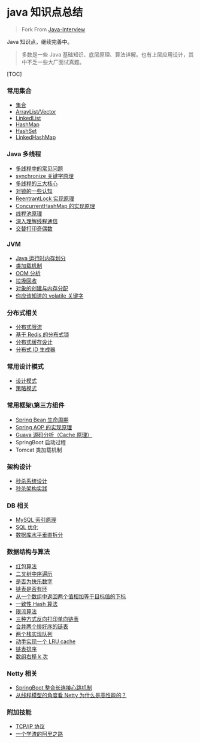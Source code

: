 # java 知识点总结

> Fork From [Java-Interview](https://github.com/crossoverJie/Java-Interview)

Java 知识点，继续完善中。

> 多数是一些 Java 基础知识、底层原理、算法详解。也有上层应用设计，其中不乏一些大厂面试真题。

[TOC]

### 常用集合
- [集合](./MD/)
- [ArrayList/Vector](MD/collection/ArrayList.md)
- [LinkedList](MD/collection/LinkedList.md)
- [HashMap](MD/collection/HashMap.md)
- [HashSet](./MD/collection/HashSet.md)
- [LinkedHashMap](./MD/collection/LinkedHashMap.md)

### Java 多线程
- [多线程中的常见问题](./MD/Thread-common-problem.md)
- [synchronize 关键字原理](./MD/Synchronize.md)
- [多线程的三大核心](./MD/Threadcore.md)
- [对锁的一些认知](./MD/Java-lock.md)
- [ReentrantLock 实现原理 ](./MD/ReentrantLock.md)
- [ConcurrentHashMap 的实现原理](./MD/ConcurrentHashMap.md)
- [线程池原理](./MD/ThreadPoolExecutor.md)
- [深入理解线程通信](./MD/concurrent/thread-communication.md)
- [交替打印奇偶数](./src/main/java/com/crossoverjie/actual/TwoThread.java)

### JVM
- [Java 运行时内存划分](./MD/MemoryAllocation.md)
-  [类加载机制](./MD/ClassLoad.md)
-  [OOM 分析](./MD/OOM-analysis.md)
- [垃圾回收](./MD/GarbageCollection.md)
- [对象的创建与内存分配](./MD/newObject.md)
- [你应该知道的 volatile 关键字](./MD/concurrent/volatile.md)

### 分布式相关

- [分布式限流](http://crossoverjie.top/2018/04/28/sbc/sbc7-Distributed-Limit/)
- [基于 Redis 的分布式锁](http://crossoverjie.top/2018/03/29/distributed-lock/distributed-lock-redis/)
- [分布式缓存设计](./MD/Cache-design.md)
- [分布式 ID 生成器](./MD/ID-generator.md)

### 常用设计模式
- [设计模式](./MD/design-pattern/design.md)
- [策略模式](./MD/design-pattern/streay.md)
### 常用框架\第三方组件

- [Spring Bean 生命周期](./MD/spring/spring-bean-lifecycle.md)
- [Spring AOP 的实现原理](./MD/SpringAOP.md) 
- [Guava 源码分析（Cache 原理）](https://crossoverjie.top/2018/06/13/guava/guava-cache/)
- SpringBoot 启动过程
- Tomcat 类加载机制


### 架构设计
- [秒杀系统设计](./MD/Spike.md)
- [秒杀架构实践](http://crossoverjie.top/2018/05/07/ssm/SSM18-seconds-kill/)

### DB 相关

- [MySQL 索引原理](./MD/MySQL-Index.md)
- [SQL 优化](./MD/SQL-optimization.md)
- [数据库水平垂直拆分](./MD/DB-split.md)

### 数据结构与算法
- [红包算法](./src/main/java/com/crossoverjie/red/RedPacket.java)
- [二叉树中序遍历](./src/main/java/com/crossoverjie/algorithm/BinaryNode.java#L76-L101)
- [是否为快乐数字](./src/main/java/com/crossoverjie/algorithm/HappyNum.java#L38-L55)
- [链表是否有环](./src/main/java/com/crossoverjie/algorithm/LinkLoop.java#L32-L59)
- [从一个数组中返回两个值相加等于目标值的下标](./src/main/java/com/crossoverjie/algorithm/TwoSum.java#L38-L59)
- [一致性 Hash 算法](./MD/Consistent-Hash.md)
- [限流算法](./MD/Limiting.md)
- [三种方式反向打印单向链表](./src/main/java/com/crossoverjie/algorithm/ReverseNode.java)
- [合并两个排好序的链表](./src/main/java/com/crossoverjie/algorithm/MergeTwoSortedLists.java)
- [两个栈实现队列](./src/main/java/com/crossoverjie/algorithm/TwoStackQueue.java)
- [动手实现一个 LRU cache](http://crossoverjie.top/2018/04/07/algorithm/LRU-cache/)
- [链表排序](./src/main/java/com/crossoverjie/algorithm/LinkedListMergeSort.java)
- [数组右移 k 次](./src/main/java/com/crossoverjie/algorithm/ArrayKShift.java)

### Netty 相关
- [SpringBoot 整合长连接心跳机制](https://crossoverjie.top/2018/05/24/netty/Netty(1)TCP-Heartbeat/)
- [从线程模型的角度看 Netty 为什么是高性能的？](https://crossoverjie.top/2018/07/04/netty/Netty(2)Thread-model/)

### 附加技能

- [TCP/IP 协议](./MD/TCP-IP.md)
- [一个学渣的阿里之路](https://crossoverjie.top/2018/06/21/personal/Interview-experience/)

